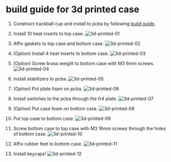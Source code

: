 # build guide for 3d printed case
1. Construct trackball cup and install to pcba by following [build guide](https://github.com/bbrfkr/dynamis-keyboard/blob/master/trackball-cup/BUILD.md).

1. Install 10 heat inserts to top case.
    ![3d-printed-01]()

1. Affix gaskets to top case and bottom case.
    ![3d-printed-02](https://github.com/bbrfkr/dynamis-keyboard/blob/images/images/.jpg?raw=true)

1. (Option) Install 4 heat inserts to bottom case.
    ![3d-printed-03](https://github.com/bbrfkr/dynamis-keyboard/blob/images/images/.jpg?raw=true)

1. (Option) Screw brass weight to bottom case with M3 6mm screws.
    ![3d-printed-04](https://github.com/bbrfkr/dynamis-keyboard/blob/images/images/.jpg?raw=true)

1. Install stabilizers to pcba.
    ![3d-printed-05](https://github.com/bbrfkr/dynamis-keyboard/blob/images/images/.jpg?raw=true)

1. (Option) Put plate foam on pcba.
    ![3d-printed-06](https://github.com/bbrfkr/dynamis-keyboard/blob/images/images/.jpg?raw=true)

1. Install switches to the pcba through the fr4 plate.
    ![3d-printed-07](https://github.com/bbrfkr/dynamis-keyboard/blob/images/images/.jpg?raw=true)

1. (Option) Put case foam on bottom case.
    ![3d-printed-08](https://github.com/bbrfkr/dynamis-keyboard/blob/images/images/.jpg?raw=true)

1. Put top case to bottom case.
    ![3d-printed-09](https://github.com/bbrfkr/dynamis-keyboard/blob/images/images/.jpg?raw=true)

1. Screw bottom case to top case with M3 16mm screws through the holes of bottom case.
    ![3d-printed-10](https://github.com/bbrfkr/dynamis-keyboard/blob/images/images/.jpg?raw=true)

1. Affix rubber feet to bottom case.
    ![3d-printed-11](https://github.com/bbrfkr/dynamis-keyboard/blob/images/images/.jpg?raw=true)

1. Install keycaps!
    ![3d-printed-12](https://github.com/bbrfkr/dynamis-keyboard/blob/images/images/.jpg?raw=true)
